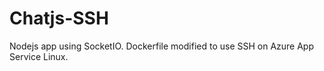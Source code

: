 # Chatjs-SSH

Nodejs app using SocketIO.
Dockerfile modified to use SSH on Azure App Service Linux.
